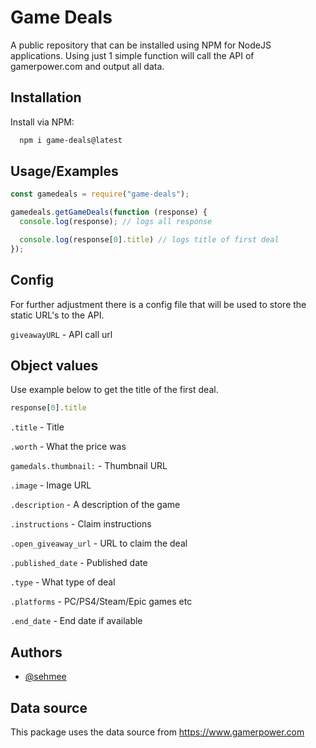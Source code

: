 # Game Deals

A public repository that can be installed using NPM for NodeJS applications. Using just 1 simple function will call the API of gamerpower.com and output all data.
## Installation

Install via NPM:
```bash
  npm i game-deals@latest
```

## Usage/Examples

```javascript
const gamedeals = require("game-deals");

gamedeals.getGameDeals(function (response) {
  console.log(response); // logs all response

  console.log(response[0].title) // logs title of first deal
});
```


## Config

For further adjustment there is a config file that will be used to store the static URL's to the API.

`giveawayURL` - API call url


## Object values

Use example below to get the title of the first deal.
```javascript
response[0].title
```

`.title` - Title

`.worth` - What the price was

`gamedals.thumbnail:` - Thumbnail URL

`.image` - Image URL

`.description` - A description of the game

`.instructions` - Claim instructions

`.open_giveaway_url` - URL to claim the deal

`.published_date` - Published date

`.type` - What type of deal

`.platforms` - PC/PS4/Steam/Epic games etc

`.end_date` - End date if available
## Authors

- [@sehmee](https://www.github.com/sehmee)


## Data source

This package uses the data source from https://www.gamerpower.com
